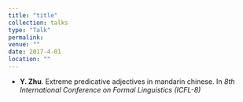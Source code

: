 ```yaml
---
title: "title"
collection: talks
type: "Talk"
permalink:
venue: ""
date: 2017-4-01
location: ""
---
```

- <b>Y. Zhu</b>. Extreme predicative adjectives in mandarin chinese. In <i>8th International Conference on Formal Linguistics (ICFL-8)</i>